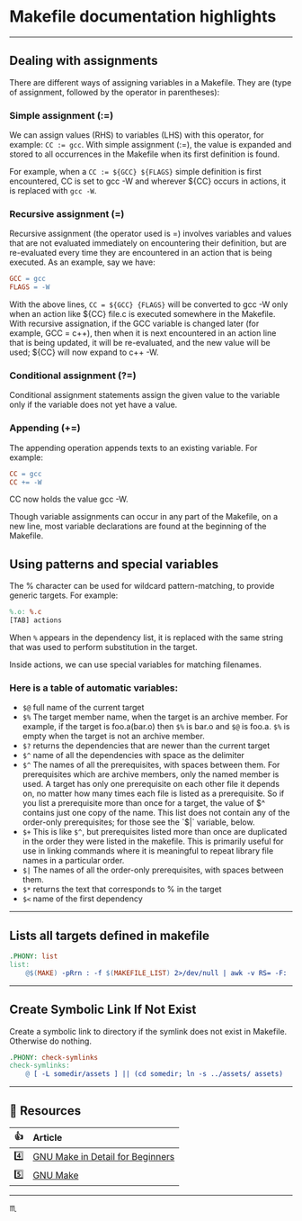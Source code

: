 # Makefile documentation highlights #

---

## Dealing with assignments ##
There are different ways of assigning variables in a Makefile. They are (type of assignment, followed by the operator in parentheses):

### Simple assignment (:=) ###
We can assign values (RHS) to variables (LHS) with this operator, for example: `CC := gcc`. With simple assignment (:=), the value is expanded and stored to all occurrences in the Makefile when its first definition is found.

For example, when a `CC := ${GCC} ${FLAGS}` simple definition is first encountered, CC is set to gcc -W and wherever ${CC} occurs in actions, it is replaced with `gcc -W`.

### Recursive assignment (=) ###

Recursive assignment (the operator used is =) involves variables and values that are not evaluated immediately on encountering their definition, but are re-evaluated every time they are encountered in an action that is being executed. As an example, say we have:

```Makefile
GCC = gcc
FLAGS = -W
```

With the above lines, `CC = ${GCC} {FLAGS}` will be converted to gcc -W only when an action like ${CC} file.c is executed somewhere in the Makefile. With recursive assignation, if the GCC variable is changed later (for example, GCC = c++), then when it is next encountered in an action line that is being updated, it will be re-evaluated, and the new value will be used; ${CC} will now expand to c++ -W.

### Conditional assignment (?=) ###

Conditional assignment statements assign the given value to the variable only if the variable does not yet have a value.

### Appending (+=) ###

The appending operation appends texts to an existing variable. For example:
```Makefile
CC = gcc
CC += -W
```
CC now holds the value gcc -W.

Though variable assignments can occur in any part of the Makefile, on a new line, most variable declarations are found at the beginning of the Makefile.

## Using patterns and special variables ##

The % character can be used for wildcard pattern-matching, to provide generic targets. For example:
```Makefile
%.o: %.c
[TAB] actions
```
When `%` appears in the dependency list, it is replaced with the same string that was used to perform substitution in the target.

Inside actions, we can use special variables for matching filenames.

### Here is a table of automatic variables: ###

- `$@` full name of the current target
- `$%` The target member name, when the target is an archive member. For example, if the target is foo.a(bar.o) then `$%` is bar.o and `$@` is foo.a. `$%` is empty when the target is not an archive member.
- `$?` returns the dependencies that are newer than the current target
- `$^` name of all the dependencies with space as the delimiter
- `$^` The names of all the prerequisites, with spaces between them. For prerequisites which are archive members, only the named member is used. A target has only one prerequisite on each other file it depends on, no matter how many times each file is listed as a prerequisite. So if you list a prerequisite more than once for a target, the value of $^ contains just one copy of the name. This list does not contain any of the order-only prerequisites; for those see the `$|` variable, below.
- `$+` This is like `$^`, but prerequisites listed more than once are duplicated in the order they were listed in the makefile. This is primarily useful for use in linking commands where it is meaningful to repeat library file names in a particular order.
- `$|` The names of all the order-only prerequisites, with spaces between them.
- `$*` returns the text that corresponds to % in the target
- `$<` name of the first dependency

---

## Lists all targets defined in makefile ##

```Makefile
.PHONY: list
list:
	@$(MAKE) -pRrn : -f $(MAKEFILE_LIST) 2>/dev/null | awk -v RS= -F: '/^# File/,/^# Finished Make data base/ {if ($$1 !~ "^[#.]") {print $$1}}' | egrep -v -e '^[^[:alnum:]]' -e '^$@$$' | sort
```

---

## Create Symbolic Link If Not Exist ##

Create a symbolic link to directory if the symlink does not exist in Makefile.
Otherwise do nothing.

```Makefile
.PHONY: check-symlinks
check-symlinks:
	@ [ -L somedir/assets ] || (cd somedir; ln -s ../assets/ assets)
```

---

## :pushpin: Resources ##

| :+1: | Article |
|:----:|:--------|
| :four: | [GNU Make in Detail for Beginners](http://opensourceforu.com/2012/06/gnu-make-in-detail-for-beginners/) |
| :five: | [GNU Make](https://www.gnu.org/software/make/manual/make.html) |

---

:scorpius:
